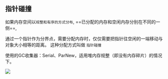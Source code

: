 ## 指针碰撞

如果内存空间以`规整和有序的方式分布`, ==已分配的内存和空闲内存分别在不同的一侧==, 

通过一个指针作为分界点，需要分配内存时，仅仅需要把指针往空闲的一端移动与对象大小相等的距离。 这种分配方式叫做 `指针碰撞`

使用的GC收集器：Serial、ParNew，适用堆内存规整（即没有内存碎片）的情况下。

![](https://youpaiyun.zongqilive.cn/image/20210117102902.png)

